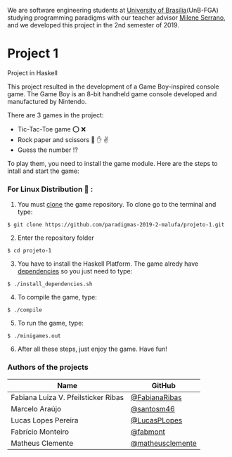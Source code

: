 We are software engineering students at [University of Brasilia](https://www.unb.br)(UnB-FGA) studying programming paradigms with our teacher advisor [Milene Serrano](https://github.com/mileneserrano), and we developed this project in the 2nd semester of 2019.

# Project 1
Project in Haskell 

This project resulted in the development of a Game Boy-inspired console game.
The Game Boy is an 8-bit handheld game console developed and manufactured by Nintendo.

There are 3 games in the project:

* Tic-Tac-Toe game :o: :x:
* Rock paper and scissors :facepunch: :hand: :v:
* Guess the number :interrobang:

To play them, you need to install the game module. Here are the steps to intall and start the game:

### For Linux Distribution :penguin: :

1) You must [clone](https://help.github.com/en/articles/cloning-a-repository) the game repository. To clone go to the terminal and type:
~~~
$ git clone https://github.com/paradigmas-2019-2-malufa/projeto-1.git
~~~

2) Enter the repository folder
~~~
$ cd projeto-1
~~~

3) You have to install the Haskell Platform. The game alredy have [dependencies](https://github.com/paradigmas-2019-2-malufa/projeto-1/blob/master/install_dependencies.sh) so you just need to type:
~~~
$ ./install_dependencies.sh
~~~

4) To compile the game, type:
~~~
$ ./compile
~~~

5) To run the game, type:
~~~
$ ./minigames.out
~~~

6) After all these steps, just enjoy the game. Have fun!

### Authors of the projects <br>

|Name|GitHub|
|   --  |   --  |
|Fabiana Luiza V. Pfeilsticker Ribas|[@FabianaRibas](https://github.com/FabianaRibas)|
|Marcelo Araújo|[@santosm46](https://github.com/santosm46)|
|Lucas Lopes Pereira|[@LucasPLopes](https://github.com/LucasPLopes)|
|Fabrício Monteiro|[@fabmont](https://github.com/fabmont)|
|Matheus Clemente|[@matheusclemente](https://github.com/matheusclemente)|
